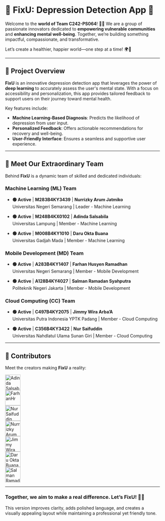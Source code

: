 # 💚 **FixU: Depression Detection App** 🌱  

Welcome to the **world of Team C242-PS064**! 💪✨ We are a group of passionate innovators dedicated to **empowering vulnerable communities** and **enhancing mental well-being**. Together, we’re building something impactful, compassionate, and transformative.

Let’s create a healthier, happier world—one step at a time! 🌍💙  

---

## 🌟 **Project Overview**  

**FixU** is an innovative depression detection app that leverages the power of **deep learning** to accurately assess the user's mental state. With a focus on accessibility and personalization, this app provides tailored feedback to support users on their journey toward mental health.

Key features include:  
- **Machine Learning-Based Diagnosis**: Predicts the likelihood of depression from user input.  
- **Personalized Feedback**: Offers actionable recommendations for recovery and well-being.  
- **User-Friendly Interface**: Ensures a seamless and supportive user experience.  

---

## 👥 **Meet Our Extraordinary Team**  

Behind **FixU** is a dynamic team of skilled and dedicated individuals:  

### **Machine Learning (ML) Team**  
- **🟢 Active** | **M283B4KY3439** | **Nurrizky Arum Jatmiko**  
  Universitas Negeri Semarang | Leader - Machine Learning  

- **🟢 Active** | **M248B4KX0102** | **Adinda Salsabila**  
  Universitas Lampung | Member - Machine Learning  

- **🟢 Active** | **M008B4KY1010** | **Daru Okta Buana**  
  Universitas Gadjah Mada | Member - Machine Learning  

### **Mobile Development (MD) Team**  
- **🟢 Active** | **A283B4KY1407** | **Farhan Husyen Ramadhan**  
  Universitas Negeri Semarang | Member - Mobile Development  

- **🟢 Active** | **A128B4KY4027** | **Salman Ramadan Syahputra**  
  Politeknik Negeri Jakarta | Member - Mobile Development  

### **Cloud Computing (CC) Team**  
- **🟢 Active** | **C497B4KY2075** | **Jimmy Wira Arba’A**  
  Universitas Putra Indonesia YPTK Padang | Member - Cloud Computing  

- **🟢 Active** | **C356B4KY3422** | **Nur Saifuddin**  
  Universitas Nahdlatul Ulama Sunan Giri | Member - Cloud Computing  

---

## 🧚 **Contributors**  

Meet the creators making **FixU** a reality:  

<a href="https://github.com/raionclaire"><img src="https://github.com/raionclaire.png" width="50" height="50" alt="Adinda Salsabila"></a>  
<a href="https://github.com/farhanhr"><img src="https://github.com/farhanhr.png" width="50" height="50" alt="FarhanHr"></a>  
<a href="https://github.com/dinDynamiX"><img src="https://github.com/dinDynamiX.png" width="50" height="50" alt="Nur Saifuddin"></a>  
<a href="https://github.com/nurrizkyaj"><img src="https://github.com/nurrizkyaj.png" width="50" height="50" alt="Nurrizky Arum Jatmiko"></a>  
<a href="https://github.com/jimmywiraarbaa"><img src="https://github.com/jimmywiraarbaa.png" width="50" height="50" alt="Jimmy Wira Arba’A"></a>  
<a href="https://github.com/daruoktab"><img src="https://github.com/daruoktab.png" width="50" height="50" alt="Daru Okta Buana"></a>  
<a href="https://github.com/salmanramadhan"><img src="https://github.com/salmanramadhan.png" width="50" height="50" alt="Salman Ramadan Syahputra"></a>  

---

### **Together, we aim to make a real difference. Let’s FixU!** 🌱💪  

This version improves clarity, adds polished language, and creates a visually appealing layout while maintaining a professional yet friendly tone.
